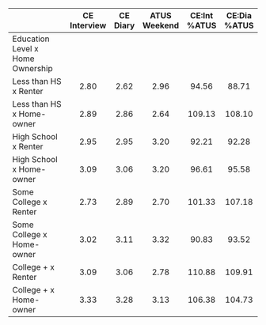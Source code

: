 
|                      | CE<br>Interview |  CE<br>Diary | ATUS<br>Weekend | CE:Int<br>%ATUS | CE:Dia<br>%ATUS |
| -------------------- | :----------: | :----------: | :----------: | :----------: | :----------: |
| Education Level x Home Ownership |              |              |              |              |              |
| Less than HS x Renter |         2.80 |         2.62 |         2.96 |        94.56 |        88.71 |
| Less than HS x Home-owner |         2.89 |         2.86 |         2.64 |       109.13 |       108.10 |
| High School x Renter |         2.95 |         2.95 |         3.20 |        92.21 |        92.28 |
| High School x Home-owner |         3.09 |         3.06 |         3.20 |        96.61 |        95.58 |
| Some College x Renter |         2.73 |         2.89 |         2.70 |       101.33 |       107.18 |
| Some College x Home-owner |         3.02 |         3.11 |         3.32 |        90.83 |        93.52 |
| College + x Renter   |         3.09 |         3.06 |         2.78 |       110.88 |       109.91 |
| College + x Home-owner |         3.33 |         3.28 |         3.13 |       106.38 |       104.73 |

